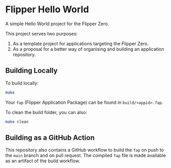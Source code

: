 # Flipper Hello World

A simple Hello World project for the Flipper Zero.

This project serves two purposes:

1. As a template project for applications targeting the Flipper Zero.
2. As a proposal for a better way of organising and building an application repository.

## Building Locally

To build locally:

```sh
make
```

Your `fap` (Flipper Application Package) can be found in `build/<appid>.fap`.

To clean the build folder, you can also:

```sh
make clean
```

## Building as a GitHub Action

This repository also contains a GitHub workflow to build the `fap` on push to the `main` branch and on pull request. The compiled `fap` file is made available as an artifact of the build workflow.
